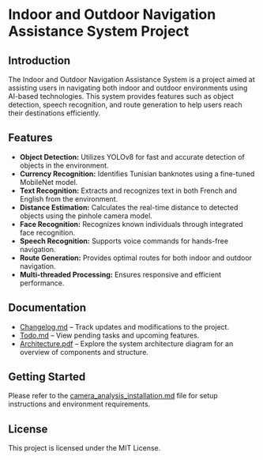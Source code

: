 # Indoor and Outdoor Navigation Assistance System Project

## Introduction
The Indoor and Outdoor Navigation Assistance System is a project aimed at assisting users in navigating both indoor and outdoor environments using AI-based technologies. This system provides features such as object detection, speech recognition, and route generation to help users reach their destinations efficiently.

## Features
- **Object Detection:** Utilizes YOLOv8 for fast and accurate detection of objects in the environment.
- **Currency Recognition:** Identifies Tunisian banknotes using a fine-tuned MobileNet model.
- **Text Recognition:** Extracts and recognizes text in both French and English from the environment.
- **Distance Estimation:** Calculates the real-time distance to detected objects using the pinhole camera model.
- **Face Recognition:** Recognizes known individuals through integrated face recognition.
- **Speech Recognition:** Supports voice commands for hands-free navigation.
- **Route Generation:** Provides optimal routes for both indoor and outdoor navigation.
- **Multi-threaded Processing:** Ensures responsive and efficient performance.

## Documentation
- [Changelog.md](CHANGELOG.md) – Track updates and modifications to the project.
- [Todo.md](TODO.md) – View pending tasks and upcoming features.
- [Architecture.pdf](Architecture.pdf) – Explore the system architecture diagram for an overview of components and structure.

## Getting Started
Please refer to the [camera_analysis_installation.md](camera_analysis_installation.md) file for setup instructions and environment requirements.

## License
This project is licensed under the MIT License.